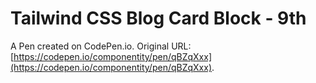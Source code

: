 # Tailwind CSS Blog Card Block - 9th

A Pen created on CodePen.io. Original URL: [https://codepen.io/componentity/pen/qBZqXxx](https://codepen.io/componentity/pen/qBZqXxx).


